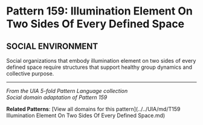 # Pattern 159: Illumination Element On Two Sides Of Every Defined Space

## SOCIAL ENVIRONMENT

Social organizations that embody illumination element on two sides of every defined space require structures that support healthy group dynamics and collective purpose.

---

*From the UIA 5-fold Pattern Language collection*  
*Social domain adaptation of Pattern 159*

**Related Patterns**: [View all domains for this pattern](../../UIA/md/T159 Illumination Element On Two Sides Of Every Defined Space.md)